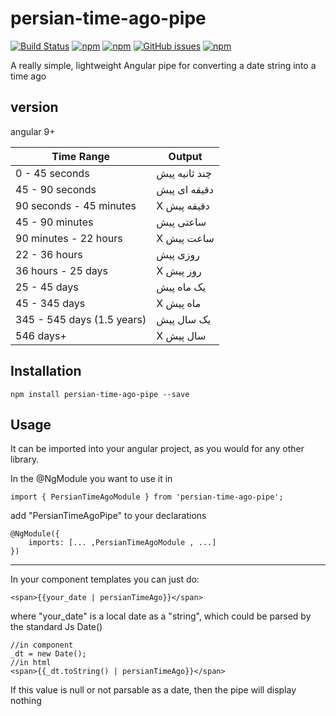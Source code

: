 # persian-time-ago-pipe
[![Build Status](https://img.shields.io/appveyor/ci/keyone2693/imageresizer-aspnetcore.svg)](https://travis-ci.org/keyone2693/persian-time-ago-pipe) [![npm](https://img.shields.io/npm/v/persian-time-ago-pipe.svg)](https://www.npmjs.com/package/persian-time-ago-pipe) [![npm](https://img.shields.io/npm/dt/persian-time-ago-pipe.svg?maxAge=25920)](https://www.npmjs.com/package/persian-time-ago-pipe) [![GitHub issues](https://img.shields.io/github/issues/keyone2693/persian-time-ago-pipe.svg?maxAge=25920?style=plastic)](https://github.com/keyone2693/persian-time-ago-pipe/issues) [![npm](https://img.shields.io/npm/l/persian-time-ago-pipe.svg?maxAge=25920?style=plastic)](https://github.com/keyone2693/persian-time-ago-pipe/blob/master/LICENSE)


A really simple, lightweight Angular pipe for converting a date string into a time ago

## version
angular 9+




|Time Range|Output|
|---|---|
|0 - 45 seconds             | چند ثانیه پیش      |
|45 - 90 seconds            | دقیقه ای پیش          |
|90 seconds - 45 minutes    | X دقیقه پیش         |
|45 - 90 minutes            | ساعتی پیش           |
|90 minutes - 22 hours      | X ساعت پیش           |
|22 - 36 hours              | روزی پیش              |
|36 hours - 25 days         | X روز پیش             |
|25 - 45 days               | یک ماه پیش            |
|45 - 345 days              | X ماه پیش           |
|345 - 545 days (1.5 years) | یک سال پیش            |
|546 days+                  | X سال پیش            |

## Installation
```npm install persian-time-ago-pipe --save```

## Usage
It can be imported into your angular project, as you would for any other library. 

In the @NgModule you want to use it in
```
import { PersianTimeAgoModule } from 'persian-time-ago-pipe';
```
add "PersianTimeAgoPipe" to your declarations
```
@NgModule({
	imports: [... ,PersianTimeAgoModule , ...]
})
```
---

In your component templates you can just do:
```
<span>{{your_date | persianTimeAgo}}</span>
```
where "your_date" is a local date as a "string", which could be parsed by the standard Js Date()
```
//in component
_dt = new Date();
//in html
<span>{{_dt.toString() | persianTimeAgo}}</span>
```

If this value is null or not parsable as a date, then the pipe will display nothing
